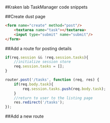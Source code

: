 #Kraken lab TaskManager code snippets

##Create dust page

```html
<form name="create" method="post"/>
	<textarea name="task"></textarea>
	<input type="submit" name="submit"/>
</form>
```

##Add a route for posting details

```javascript
if(req.session && !req.session.tasks){
    //initialize session store
    req.session.tasks = [];
}

router.post('/tasks', function (req, res) {
    if(req.body.task){
        req.session.tasks.push(req.body.task);
    }
    //return to user to the listing page
    res.redirect('/tasks');
});
```

##Add a new route
